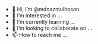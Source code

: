 - 👋 Hi, I’m @mdnazmulhosan
- 👀 I’m interested in ...
- 🌱 I’m currently learning ...
- 💞️ I’m looking to collaborate on ...
- 📫 How to reach me ...

<!---
mdnazmulhosan/mdnazmulhosan is a ✨ special ✨ repository because its `README.md` (this file) appears on your GitHub profile.
You can click the Preview link to take a look at your changes.
--->
